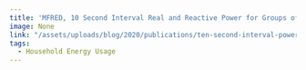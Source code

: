 ```yaml
---
title: 'MFRED, 10 Second Interval Real and Reactive Power for Groups of 390 US Apartments of Varying Size and Vintage'
image: None
link: "/assets/uploads/blog/2020/publications/ten-second-interval-power-for-us-apartments-of-varying-size-and-vintage.pdf"
tags:
  - Household Energy Usage
---
```

